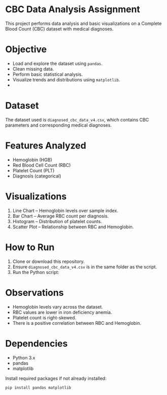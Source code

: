 # CBC Data Analysis Assignment
This project performs data analysis and basic visualizations on a Complete Blood Count (CBC) dataset with medical diagnoses.
# Objective
- Load and explore the dataset using `pandas`.
- Clean missing data.
- Perform basic statistical analysis.
- Visualize trends and distributions using `matplotlib`.
- 
# Dataset

The dataset used is `diagnosed_cbc_data_v4.csv`, which contains CBC parameters and corresponding medical diagnoses.

# Features Analyzed

- Hemoglobin (HGB)
- Red Blood Cell Count (RBC)
- Platelet Count (PLT)
- Diagnosis (categorical)

# Visualizations

1. Line Chart – Hemoglobin levels over sample index.
2. Bar Chart – Average RBC count per diagnosis.
3. Histogram – Distribution of platelet counts.
4. Scatter Plot – Relationship between RBC and Hemoglobin.

# How to Run

1. Clone or download this repository.
2. Ensure `diagnosed_cbc_data_v4.csv` is in the same folder as the script.
3. Run the Python script:

# Observations

- Hemoglobin levels vary across the dataset.
- RBC values are lower in iron deficiency anemia.
- Platelet count is right-skewed.
- There is a positive correlation between RBC and Hemoglobin.

# Dependencies

- Python 3.x
- pandas
- matplotlib

Install required packages if not already installed:

```bash
pip install pandas matplotlib
```
